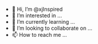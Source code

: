 - 👋 Hi, I’m @xjInspired
- 👀 I’m interested in ...
- 🌱 I’m currently learning ...
- 💞️ I’m looking to collaborate on ...
- 📫 How to reach me ...

<!---
xjInspired/xjInspired is a ✨ special ✨ repository because its `README.md` (this file) appears on your GitHub profile.
You can click the Preview link to take a look at your changes.
--->
